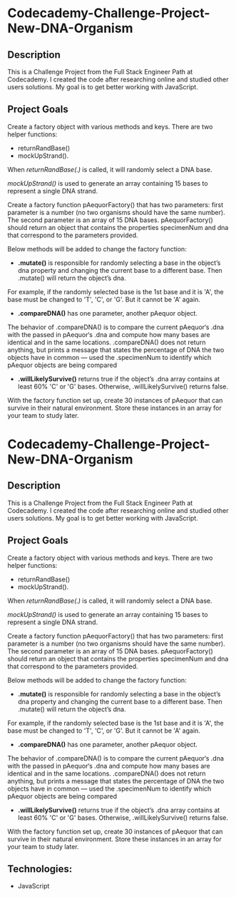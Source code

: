 # Codecademy-Challenge-Project-New-DNA-Organism

## Description
This is a Challenge Project from the Full Stack Engineer Path at Codecademy.
I created the code after researching online and studied other users solutions. 
My goal is to get better working with JavaScript.

## Project Goals
Create a factory object with various methods and keys.
There are two helper functions: 
- returnRandBase()  
- mockUpStrand().

When *returnRandBase(.)* is called, it will randomly select a DNA base.  

*mockUpStrand()* is used to generate an array containing 15 bases to represent a single DNA strand.

Create a factory function pAequorFactory() that has two parameters: first parameter is a number (no two organisms should have the same number).
The second parameter is an array of 15 DNA bases.
pAequorFactory() should return an object that contains the properties specimenNum and dna that correspond to the parameters provided.

Below methods will be added to change the factory function:

  - **.mutate()** is responsible for randomly selecting a base in the object’s dna property and changing the current base to a different base. Then .mutate() will return the object’s dna.

For example, if the randomly selected base is the 1st base and it is 'A', the base must be changed to 'T', 'C', or 'G'. But it cannot be 'A' again.

  - **.compareDNA()** has one parameter, another pAequor object.

The behavior of .compareDNA() is to compare the current pAequor‘s .dna with the passed in pAequor‘s .dna and compute how many bases are identical and in the same locations. .compareDNA() does not return anything, but prints a message that states the percentage of DNA the two objects have in common — used the .specimenNum to identify which pAequor objects are being compared

- **.willLikelySurvive()** returns true if the object’s .dna array contains at least 60% 'C' or 'G' bases. Otherwise, .willLikelySurvive() returns false.

With the factory function set up, create 30 instances of pAequor that can survive in their natural environment. Store these instances in an array for your team to study later.
# Codecademy-Challenge-Project-New-DNA-Organism

## Description
This is a Challenge Project from the Full Stack Engineer Path at Codecademy.
I created the code after researching online and studied other users solutions. 
My goal is to get better working with JavaScript.

## Project Goals
Create a factory object with various methods and keys.
There are two helper functions: 
- returnRandBase()  
- mockUpStrand().

When *returnRandBase(.)* is called, it will randomly select a DNA base.  

*mockUpStrand()* is used to generate an array containing 15 bases to represent a single DNA strand.

Create a factory function pAequorFactory() that has two parameters: first parameter is a number (no two organisms should have the same number).
The second parameter is an array of 15 DNA bases.
pAequorFactory() should return an object that contains the properties specimenNum and dna that correspond to the parameters provided.

Below methods will be added to change the factory function:

  - **.mutate()** is responsible for randomly selecting a base in the object’s dna property and changing the current base to a different base. Then .mutate() will return the object’s dna.

For example, if the randomly selected base is the 1st base and it is 'A', the base must be changed to 'T', 'C', or 'G'. But it cannot be 'A' again.

  - **.compareDNA()** has one parameter, another pAequor object.

The behavior of .compareDNA() is to compare the current pAequor‘s .dna with the passed in pAequor‘s .dna and compute how many bases are identical and in the same locations. .compareDNA() does not return anything, but prints a message that states the percentage of DNA the two objects have in common — used the .specimenNum to identify which pAequor objects are being compared

- **.willLikelySurvive()** returns true if the object’s .dna array contains at least 60% 'C' or 'G' bases. Otherwise, .willLikelySurvive() returns false.

With the factory function set up, create 30 instances of pAequor that can survive in their natural environment. Store these instances in an array for your team to study later.

## Technologies:
- JavaScript


